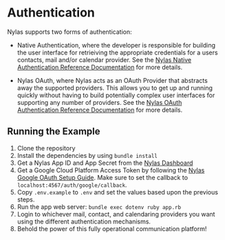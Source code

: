 # Authentication

Nylas supports two forms of authentication:

* Native Authentication, where the developer is responsible for building the user interface for retrieiving the appropriate credentials for a users contacts, mail and/or calendar provider. See the [Nylas Native Authentication Reference Documentation](https://docs.nylas.com/reference#native-authentication-1) for more details.

* Nylas OAuth, where Nylas acts as an OAuth Provider that abstracts away the supported providers. This allows you to get up and running quickly without having to build potentially complex user interfaces for supporting any number of providers. See the [Nylas OAuth Authentication Reference Documentation](https://docs.nylas.com/reference#oauth) for more details.

## Running the Example

1. Clone the repository
1. Install the dependencies by using `bundle install`
1. Get a Nylas App ID and App Secret from the [Nylas Dashboard](https://dashboard.nylas.com/)
1. Get a Google Cloud Platform Access Token by following the [Nylas Google OAuth Setup Guide](https://support.nylas.com/hc/en-us/articles/222176307). Make sure to set the callback to `localhost:4567/auth/google/callback`.
1. Copy `.env.example` to `.env` and set the values based upon the previous steps.
1. Run the app web server: `bundle exec dotenv ruby app.rb`
1. Login to whichever mail, contact, and calendaring providers you want using the different authentication mechanisms.
1. Behold the power of this fully operational communication platform!


